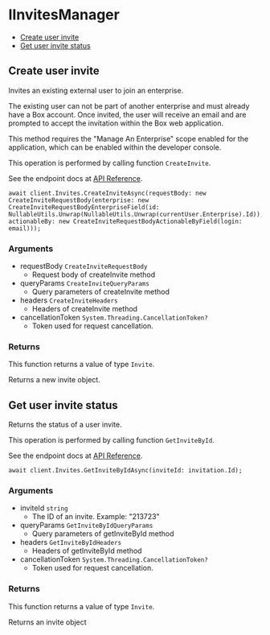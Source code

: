 # IInvitesManager


- [Create user invite](#create-user-invite)
- [Get user invite status](#get-user-invite-status)

## Create user invite

Invites an existing external user to join an enterprise.

The existing user can not be part of another enterprise and
must already have a Box account. Once invited, the user will receive an
email and are prompted to accept the invitation within the
Box web application.

This method requires the "Manage An Enterprise" scope enabled for
the application, which can be enabled within the developer console.

This operation is performed by calling function `CreateInvite`.

See the endpoint docs at
[API Reference](https://developer.box.com/reference/post-invites/).

<!-- sample post_invites -->
```
await client.Invites.CreateInviteAsync(requestBody: new CreateInviteRequestBody(enterprise: new CreateInviteRequestBodyEnterpriseField(id: NullableUtils.Unwrap(NullableUtils.Unwrap(currentUser.Enterprise).Id)), actionableBy: new CreateInviteRequestBodyActionableByField(login: email)));
```

### Arguments

- requestBody `CreateInviteRequestBody`
  - Request body of createInvite method
- queryParams `CreateInviteQueryParams`
  - Query parameters of createInvite method
- headers `CreateInviteHeaders`
  - Headers of createInvite method
- cancellationToken `System.Threading.CancellationToken?`
  - Token used for request cancellation.


### Returns

This function returns a value of type `Invite`.

Returns a new invite object.


## Get user invite status

Returns the status of a user invite.

This operation is performed by calling function `GetInviteById`.

See the endpoint docs at
[API Reference](https://developer.box.com/reference/get-invites-id/).

<!-- sample get_invites_id -->
```
await client.Invites.GetInviteByIdAsync(inviteId: invitation.Id);
```

### Arguments

- inviteId `string`
  - The ID of an invite. Example: "213723"
- queryParams `GetInviteByIdQueryParams`
  - Query parameters of getInviteById method
- headers `GetInviteByIdHeaders`
  - Headers of getInviteById method
- cancellationToken `System.Threading.CancellationToken?`
  - Token used for request cancellation.


### Returns

This function returns a value of type `Invite`.

Returns an invite object


